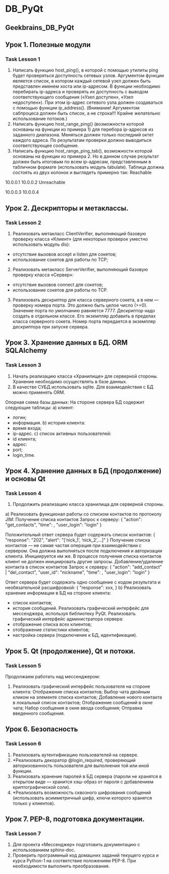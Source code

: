 # DB_PyQt
## Geekbrains_DB_PyQt

## Урок 1. Полезные модули
### Task Lesson 1
1. Написать функцию host_ping(), в которой с помощью утилиты ping будет проверяться доступность сетевых узлов. 
Аргументом функции является список, в котором каждый сетевой узел должен быть представлен именем хоста или ip-адресом.
В функции необходимо перебирать ip-адреса и проверять их доступность с выводом 
соответствующего сообщения («Узел доступен», «Узел недоступен»). 
При этом ip-адрес сетевого узла должен создаваться с помощью функции ip_address(). 
(Внимание! Аргументом сабпроцеса должен быть список, а не строка!!! Крайне желательно использование потоков.)
2. Написать функцию host_range_ping() (возможности которой основаны на функции из примера 1) для перебора ip-адресов 
из заданного диапазона. Меняться должен только последний октет каждого адреса. 
По результатам проверки должно выводиться соответствующее сообщение.
3. Написать функцию host_range_ping_tab(), возможности которой основаны на функции из примера 2. 
Но в данном случае результат должен быть итоговым по всем ip-адресам, представленным 
в табличном формате (использовать модуль tabulate). Таблица должна состоять из двух колонок и выглядеть примерно так:
Reachable

10.0.0.1
10.0.0.2
Unreachable

10.0.0.3
10.0.0.4

## Урок 2. Дескрипторы и метаклассы.
### Task Lesson 2

1. Реализовать метакласс ClientVerifier, выполняющий базовую проверку класса «Клиент» 
(для некоторых проверок уместно использовать модуль dis):
* отсутствие вызовов accept и listen для сокетов;
* использование сокетов для работы по TCP;

2. Реализовать метакласс ServerVerifier, выполняющий базовую проверку класса «Сервер»:
* отсутствие вызовов connect для сокетов;
* использование сокетов для работы по TCP.
3. Реализовать дескриптор для класса серверного сокета, 
а в нем — проверку номера порта. Это должно быть целое число (>=0). 
Значение порта по умолчанию равняется 7777. 
Дескриптор надо создать в отдельном классе. Его экземпляр добавить в пределах класса серверного сокета. 
Номер порта передается в экземпляр дескриптора при запуске сервера.

## Урок 3. Хранение данных в БД. ORM SQLAlchemy
### Task Lesson 3
1. Начать реализацию класса «Хранилище» для серверной стороны. Хранение необходимо осуществлять в базе данных. 
2. В качестве СУБД использовать sqlite. Для взаимодействия с БД можно применять ORM.

Опорная схема базы данных:
На стороне сервера БД содержит следующие таблицы:
a) клиент:
* логин;
* информация.
b) история клиента:
* время входа;
* ip-адрес.
c) список активных пользователей:
* id клиента;
* адрес:
* port;
* login_time.


## Урок 4. Хранение данных в БД (продолжение) и основы Qt
### Task Lesson 4
1. Продолжить реализацию класса хранилища для серверной стороны.

a) Реализовать функционал работы со списком контактов по протоколу JIM:
    Получение списка контактов
    Запрос к серверу:
    {
    "action": "get_contacts",
    "time": <unix timestamp>,
    "user_login": "login"
    }

Положительный ответ сервера будет содержать список контактов:
    {
    "response": "202",
    "alert": "[‘nick_1’, ‘nick_2’,...]"
    }
Получение списка контактов — не самая частая операция при взаимодействии с сервером. Она должна выполняться после подключения и авторизации клиента. Инициируется им же. В процессе получения списка контактов клиент не должен инициировать другие запросы.
Добавление/удаление контакта в список контактов
Запрос к серверу:
    {
    "action": "add_contact" | "del_contact",
    "user_id": "nickname",
    "time": <unix timestamp>,
    "user_login": "login"
    }

Ответ сервера будет содержать одно сообщение с кодом результата и необязательной расшифровкой:
    {
    "response": xxx,
    }
b) Реализовать хранение информации в БД на стороне клиента:
* список контактов;
* история сообщений.
Реализовать графический интерфейс для мессенджера, используя библиотеку PyQt. Реализовать графический интерфейс администратора сервера:
* отображение списка всех клиентов;
* отображение статистики клиентов;
* настройка сервера (подключение к БД, идентификация).

## Урок 5. Qt (продолжение), Qt и потоки.
### Task Lesson 5
Продолжаем работать над мессенджером:
1. Реализовать графический интерфейс пользователя на стороне клиента:
    Отображение списка контактов;
    Выбор чата двойным кликом на элементе списка контактов;
    Добавление нового контакта в локальный список контактов;
    Отображение сообщений в окне чата;
    Набор сообщения в окне ввода сообщения;
    Отправка введенного сообщения.

## Урок 6. Безопасность
### Task Lesson 6
1. Реализовать аутентификацию пользователей на сервере.
2. *Реализовать декоратор @login_required, проверяющий авторизованность пользователя 
для выполнения той или иной функции.
3. Реализовать хранение паролей в БД сервера (пароли не хранятся в открытом виде — хранится хэш-образ 
от пароля с добавлением криптографической соли).
4. *Реализовать возможность сквозного шифрования сообщений (использовать асимметричный шифр, 
ключи которого хранятся только у клиентов).


## Урок 7. PEP-8, подготовка документации.
### Task Lesson 7
1. Для проекта «Мессенджер» подготовить документацию с использованием sphinx-doc.
2. Проверить программный код домашних заданий текущего курса и курса Python-1 на соответствие положениям PEP-8. При необходимости выполнить преобразования.
